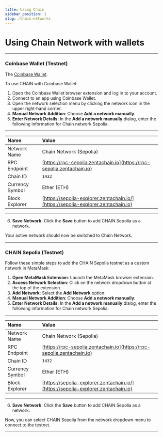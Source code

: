 ```yaml
---
title: Using Chain
sidebar_position: 1
slug: /chain-networks
---
```


# Using Chain Network with wallets
---

### Coinbase Wallet (Testnet)

The [Coinbase Wallet](https://chrome.google.com/webstore/detail/coinbase-wallet-extension/hnfanknocfeofbddgcijnmhnfnkdnaad?hl=en).

To use CHAIN with Coinbase Wallet:

1. Open the Coinbase Wallet browser extension and log in to your account.
2. Connect to an app using Coinbase Wallet.
3. Open the network selection menu by clicking the network icon in the upper right-hand corner.
4. **Manual Network Addition**: Choose **Add a network manually**.
5. **Enter Network Details**: In the **Add a network manually** dialog, enter the following information for Chain network Sepolia:
---

   | Name            | Value                                                                 |
   |:----------------|:----------------------------------------------------------------------|
   | Network Name    | Chain Network (Sepolia)                                                         |
   | RPC Endpoint    | [https://rpc-sepolia.zentachain.io](https://rpc-sepolia.zentachain.io)        |
   | Chain ID        | `1432`                                                       |
   | Currency Symbol | Ether (ETH)                                                                   |
   | Block Explorer  | [https://sepolia-explorer.zentachain.io/](https://sepolia-explorer.zentachain.io) |

---

6. **Save Network**: Click the **Save** button to add CHAIN Sepolia as a network.

Your active network should now be switched to Chain Network.

---

### CHAIN Sepolia (Testnet)

Follow these simple steps to add the CHAIN Sepolia testnet as a custom network in MetaMask:

1. **Open MetaMask Extension**: Launch the MetaMask browser extension.
2. **Access Network Selection**: Click on the network dropdown button at the top of the extension.
3. **Add Network**: Select the **Add Network** option.
4. **Manual Network Addition**: Choose **Add a network manually**.
5. **Enter Network Details**: In the **Add a network manually** dialog, enter the following information for Chain network Sepolia:
---

   | Name            | Value                                                                 |
   |:----------------|:----------------------------------------------------------------------|
   | Network Name    | Chain Network (Sepolia)                                                         |
   | RPC Endpoint    | [https://rpc-sepolia.zentachain.io](https://rpc-sepolia.zentachain.io)        |
   | Chain ID        | `1432`                                                       |
   | Currency Symbol | Ether (ETH)                                                                   |
   | Block Explorer  | [https://sepolia-explorer.zentachain.io/](https://sepolia-explorer.zentachain.io) |

---

6. **Save Network**: Click the **Save** button to add CHAIN Sepolia as a network.

Now, you can select CHAIN Sepolia from the network dropdown menu to connect to the testnet.

<!-- 
### CHAIN MetaMask (Mainnet)

To add CHAIN as a custom network to MetaMask:

1. Open the MetaMask browser extension.
2. Open the network selection dropdown menu by clicking the dropdown button at the top of the extension.
3. Click the **Add network** button.
4. Click **Add a network manually**.
5. In the **Add a network manually** dialog that appears, enter the following information for CHAIN mainnet:

   | Name            | Value                                                |
   | :-------------- | :--------------------------------------------------- |
   | Network Name    | CHAIN Mainnet                                        |
   | Description     | [Description Here]                              |
   | RPC Endpoint    | [RPC Endpoint Here]                             |
   | Chain ID        | [Chain ID Here]                                 |
   | Currency Symbol | [Currency Symbol Here]                          |
   | Block Explorer  | [Block Explorer URL Here]                       |

6. Tap the **Save** button to save CHAIN as a network.

You should now be able to connect to the CHAIN by selecting it from the network selection dropdown menu. -->

---